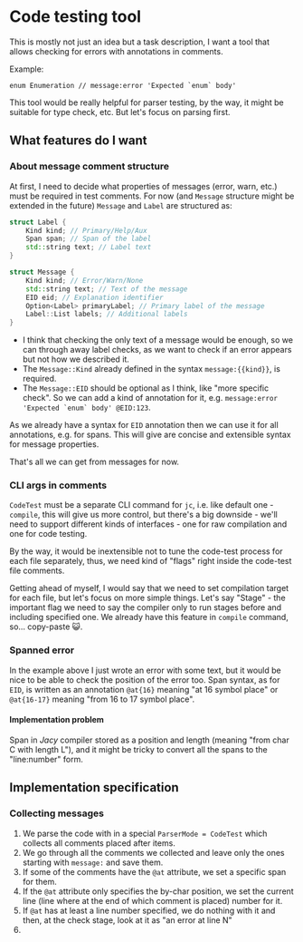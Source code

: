 # Code testing tool

This is mostly not just an idea but a task description, I want a tool that allows checking for errors with annotations in comments.

Example:
```jc
enum Enumeration // message:error 'Expected `enum` body'
```

This tool would be really helpful for parser testing, by the way, it might be suitable for type check, etc.
But let's focus on parsing first.

## What features do I want

### About message comment structure

At first, I need to decide what properties of messages (error, warn, etc.) must be required in test comments.
For now (and `Message` structure might be extended in the future) `Message` and `Label` are structured as:
```c++
struct Label {
    Kind kind; // Primary/Help/Aux
    Span span; // Span of the label
    std::string text; // Label text
}

struct Message {
    Kind kind; // Error/Warn/None
    std::string text; // Text of the message
    EID eid; // Explanation identifier
    Option<Label> primaryLabel; // Primary label of the message
    Label::List labels; // Additional labels
}
```

- I think that checking the only text of a message would be enough, so we can through away label checks, as we want to check if an error appears but not how we described it.
- The `Message::Kind` already defined in the syntax `message:{{kind}}`, is required.
- The `Message::EID` should be optional as I think, like "more specific check". So we can add a kind of annotation for it, e.g. `` message:error 'Expected `enum` body' @EID:123 ``.

As we already have a syntax for `EID` annotation then we can use it for all annotations, e.g. for spans. This will give are concise and extensible syntax for message properties.

That's all we can get from messages for now.

### CLI args in comments

`CodeTest` must be a separate CLI command for `jc`, i.e. like default one - `compile`, this will give us more control, but there's a big downside - we'll need to support different kinds of interfaces - one for raw compilation and one for code testing.

By the way, it would be inextensible not to tune the code-test process for each file separately, thus, we need kind of "flags" right inside the code-test file comments.

Getting ahead of myself, I would say that we need to set compilation target for each file, but let's focus on more simple things. Let's say "Stage" - the important flag we need to say the compiler only to run stages before and including specified one. We already have this feature in `compile` command, so... copy-paste 😺.




### Spanned error

In the example above I just wrote an error with some text, but it would be nice to be able to check the position of the error too.
Span syntax, as for `EID`, is written as an annotation `@at{16}` meaning "at 16 symbol place" or `@at{16-17}` meaning "from 16 to 17 symbol place".

#### Implementation problem

Span in _Jacy_ compiler stored as a position and length (meaning "from char C with length L"), and it might be tricky to convert all the spans to the "line:number" form.



## Implementation specification

### Collecting messages

1. We parse the code with in a special `ParserMode = CodeTest` which collects all comments placed after items.
2. We go through all the comments we collected and leave only the ones starting with `message:` and save them.
3. If some of the comments have the `@at` attribute, we set a specific span for them.
4. If the `@at` attribute only specifies the by-char position, we set the current line (line where at the end of which comment is placed) number for it.
5. If `@at` has at least a line number specified, we do nothing with it and then, at the check stage, look at it as "an error at line N"
6. 